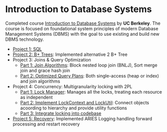 # Introduction to Database Systems

Completed course [Introduction to Database Systems](https://cs186berkeley.net/) by **UC Berkeley**. The course is focused on foundational system principles of modern Database Management Systems (DBMS) with the goal to use existing and build new DBMS technology. 

* [Project 1: SQL](cs186/proj1/proj1.sql)
* [Project 2: B+ Trees](cs186/proj2-5/src/main/java/edu/berkeley/cs186/database/index): Implemented alternative 2 B+ Tree
* Project 3: Joins & Query Optimization
	* [Part 1: Join Algorithms](cs186/proj2-5/src/main/java/edu/berkeley/cs186/database/query): Block nested loop join (BNLJ), Sort merge join and grace hash join
	* [Part 2: Optimized Query Plans](cs186/proj2-5/src/main/java/edu/berkeley/cs186/database/query/QueryPlan.java): Both single-access (heap or index) and join algorithms
* Project 4: Concurrency: Multigranularity locking with 2PL
	* [Part 1: Lock Manager](cs186/proj2-5/src/main/java/edu/berkeley/cs186/database/concurrency/LockContext.java): Manages all the locks, treating each resource as independent
	* [Part 2: Implement LockContext and LockUtil](cs186/proj2-5/src/main/java/edu/berkeley/cs186/database/concurrency): Connect objects acoording to hierarchy and provide utility functions
	* [Part 3: Integrate locking into codebase](cs186/proj2-5/src/main/java/edu/berkeley/cs186/database/Database.java)
* [Project 5: Recovery](cs186/proj2-5/src/main/java/edu/berkeley/cs186/database/recovery/ARIESRecoveryManager.java): Implemented ARIES Logging handling forward processing and restart recovery